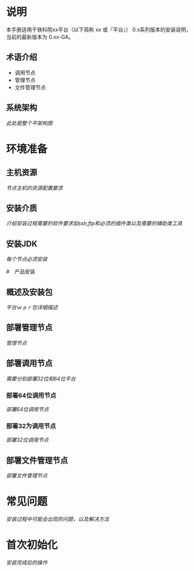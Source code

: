 # 说明
本手册适用于铁科院xx平台（以下简称 xx 或『平台』） 0.x系列版本的安装说明，当前的最新版本为 0.xx-GA。
## 术语介绍

* 调用节点
* 管理节点
* 文件管理节点

## 系统架构
*此处是整个平架构图*

# 环境准备
 
## 主机资源
 *节点主机的资源配置要求*

## 安装介质
*介绍安装过程需要的软件要求如ssh,ftp和必须的插件类以及需要的辅助类工具*
## 安装JDK
*每个节点必须安装*


#　产品安装

## 概述及安装包
*平台ｗａｒ包详细描述*
## 部署管理节点
*管理节点*
## 部署调用节点
*需要分别部署32位和64位平台*
### 部署64位调用节点
*部署64位调用节点*
### 部署32为调用节点
*部署32位调用节点*
## 部署文件管理节点
*部署文件管理节点*
# 常见问题
*安装过程中可能会出现的问题，以及解决方法*
# 首次初始化
*安装完成后的操作*
